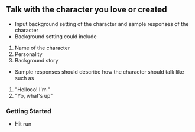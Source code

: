 ## Talk with the character you love or created
- Input background setting of the character and sample responses of the character
- Background setting could include
1. Name of the character
2. Personality
3. Background story
- Sample responses should describe how the character should talk like such as
1. "Hellooo! I'm <Name>"
2. "Yo, what's up"

### Getting Started
- Hit run
